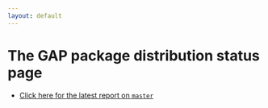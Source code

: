 ```yaml
---
layout: default
---
```

# The GAP package distribution status page

- [Click here for the latest report on `master`](latest-master/redirect.html)
